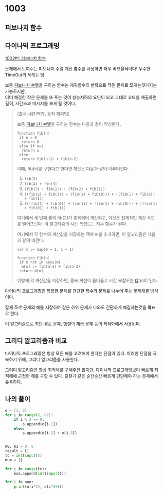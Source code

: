 # 1003

## 피보나치 함수

## 다이나믹 프로그래밍

[1003번: 피보나치 함수](https://www.acmicpc.net/problem/1003)

문제에서 보여주는 피보나치 수열 계산 함수를 사용하면 매우 비효율적이다! 무수한 TimeOut의 세례는 덤

보통 [피보나치 수열](https://ko.wikipedia.org/wiki/%ED%94%BC%EB%B3%B4%EB%82%98%EC%B9%98_%EC%88%98%EC%97%B4)을 구하는 함수는
재귀함수의 반복으로 작은 문제로 쪼개는것까지는 가능하지만,   
이미 해결한 작은 문제를 또 푸는 것이 성능저하의 요인이 되고 그대로 코드를 제출하면 
필히, 시간초과 메시지를 보게 될 것이다.

> (출처: 위키백과, 동적 계획법)
> 
> 
> 보통 [피보나치 수열](https://ko.wikipedia.org/wiki/%ED%94%BC%EB%B3%B4%EB%82%98%EC%B9%98_%EC%88%98%EC%97%B4)을 구하는 함수는 다음과 같이 작성한다.
> 
> ```
> function fib(n)
>  if n = 0
>   return 0
>  else if n=1
>   return 1
>  else
>   return fib(n-1) + fib(n-2)
> ```
> 
> 이때, fib(5)를 구한다고 한다면 계산은 다음과 같이 이루어진다.
> 
> 1. `fib(5)`
> 2. `fib(4) + fib(3)`
> 3. `(fib(3) + fib(2)) + (fib(2) + fib(1))`
> 4. `((fib(2) + fib(1)) + (fib(1) + fib(0))) + ((fib(1) + fib(0)) + fib(1))`
> 5. `(((fib(1) + fib(0)) + fib(1)) + (fib(1) + fib(0))) + ((fib(1) + fib(0)) + fib(1))`
> 
> 여기에서 세 번째 줄의 fib(2)가 중복되어 계산되고, 이것은 전체적인 계산 속도를 떨어뜨린다. 이 알고리즘의 시간 복잡도는 지수 함수가 된다.
> 
> 여기에서 각 함수의 계산값을 저장하는 객체 *m*을 추가하면, 이 알고리즘은 다음과 같이 바뀐다.
> 
> ```
> var m := map(0 → 1, 1 → 1)
> ```
> 
> ```
> function fib(n)
>  if n not in keys(m)
>   m[n] := fib(n-1) + fib(n-2)
>  return m[n]
> ```
> 
> 이렇게 각 계산값을 저장하면, 중복 계산이 줄어들고 시간 복잡도는 [O](https://ko.wikipedia.org/wiki/%EC%A0%90%EA%B7%BC_%ED%91%9C%EA%B8%B0%EB%B2%95)(n)이 된다.
> 

다이나믹 프로그래밍은 복잡한 문제를 간단한 복수의 문제로 나누어 푸는 문제해결 방식이다.

잘게 쪼갠 문제의 해를 저장하여 같은 하위 문제가 나와도 간단하게 해결하는것을 목표로 한다.

이 알고리즘으로 최단 경로 문제, 행렬의 제곱 문제 등의 최적화에서 사용된다.

## 그리디 알고리즘과 비교

다이나믹 프로그래밍은 항상 모든 해를 고려해야 한다는 단점이 있다. 이러한 단점을 극복하기 위해, 그리디 알고리즘을 사용한다.

그리디 알고리즘은 항상 최적해를 구해주진 않지만, 다이나믹 프로그래밍보다 빠르게 최적해에 근접한 해를 구할 수 있다. 길찾기 같은 순간순간 빠르게 판단해야 하는 문제에서 유용하다.

## 나의 풀이

```python
o = [1, 0]
for i in range(2, 82):
    if i % 2 == 0:
        o.append(o[i-1])
    else:
        o.append(o[i-2] + o[i-3])
        

n0, n1 = 0, 0
result = []
tc = int(input())
num = []

for i in range(tc):
    num.append(int(input()))

for i in num:
    print(o[i*2], o[i*2+1])
```
